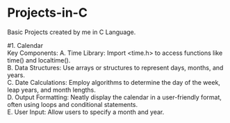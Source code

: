 # Projects-in-C
Basic Projects created by me in C Language.<br>

#1. Calendar<br>
    Key Components:
        A. Time Library: Import <time.h> to access functions like time() and localtime().<br>
        B. Data Structures: Use arrays or structures to represent days, months, and years.<br>
        C. Date Calculations: Employ algorithms to determine the day of the week, leap years, and month lengths.<br>
        D. Output Formatting: Neatly display the calendar in a user-friendly format, often using loops and conditional statements.<br>
        E. User Input: Allow users to specify a month and year.<br>
